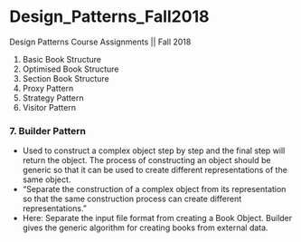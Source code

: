 # Design_Patterns_Fall2018

Design Patterns Course Assignments  ||  Fall 2018

1. Basic Book Structure
2. Optimised Book Structure
3. Section Book Structure
4. Proxy Pattern
5. Strategy Pattern
6. Visitor Pattern
  ### 7. Builder Pattern
   * Used to construct a complex object step by step and the final step will return the object. The process of constructing an object should be generic so that it can be used to create different representations of the same object.
   * “Separate the construction of a complex object from its representation so that the same construction process can create different representations.”
   * Here: Separate the input file format from creating a Book Object. Builder gives the generic algorithm for creating books from external data.
